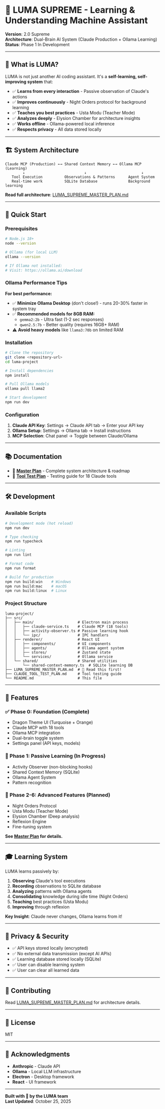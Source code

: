 # 🌟 LUMA SUPREME - Learning & Understanding Machine Assistant

**Version**: 2.0 Supreme  
**Architecture**: Dual-Brain AI System (Claude Production + Ollama Learning)  
**Status**: Phase 1 In Development  

---

## 🎯 **What is LUMA?**

LUMA is not just another AI coding assistant. It's a **self-learning, self-improving system** that:

- ✅ **Learns from every interaction** - Passive observation of Claude's actions
- ✅ **Improves continuously** - Night Orders protocol for background learning
- ✅ **Teaches you best practices** - Usta Modu (Teacher Mode)
- ✅ **Analyzes deeply** - Elysion Chamber for architecture insights
- ✅ **Works offline** - Ollama-powered local inference
- ✅ **Respects privacy** - All data stored locally

---

## 🏗️ **System Architecture**

```
Claude MCP (Production) ←→ Shared Context Memory ←→ Ollama MCP (Learning)
        ↓                           ↓                         ↓
   Tool Execution          Observations & Patterns      Agent System
   Real-time work          SQLite Database              Background learning
```

**Read full architecture**: [LUMA_SUPREME_MASTER_PLAN.md](./LUMA_SUPREME_MASTER_PLAN.md)

---

## 🚀 **Quick Start**

### **Prerequisites**

```bash
# Node.js 18+
node --version

# Ollama (for local LLM)
ollama --version

# If Ollama not installed:
# Visit: https://ollama.ai/download
```

### **Ollama Performance Tips**

**For best performance:**
- ✅ **Minimize Ollama Desktop** (don't close!) - runs 20-30% faster in system tray
- ✅ **Recommended models for 8GB RAM:**
  - `gemma2:2b` - Ultra fast (1-2 sec responses)
  - `qwen2.5:7b` - Better quality (requires 16GB+ RAM)
- ⚠️ **Avoid heavy models** like `llama3:70b` on limited RAM

### **Installation**

```bash
# Clone the repository
git clone <repository-url>
cd luma-project

# Install dependencies
npm install

# Pull Ollama models
ollama pull llama2

# Start development
npm run dev
```

### **Configuration**

1. **Claude API Key**: Settings → Claude API tab → Enter your API key
2. **Ollama Setup**: Settings → Ollama tab → Install instructions
3. **MCP Selection**: Chat panel → Toggle between Claude/Ollama

---

## 📚 **Documentation**

- 📖 **[Master Plan](./LUMA_SUPREME_MASTER_PLAN.md)** - Complete system architecture & roadmap
- 🧪 **[Tool Test Plan](./CLAUDE_TOOL_TEST_PLAN.md)** - Testing guide for 18 Claude tools

---

## 🛠️ **Development**

### **Available Scripts**

```bash
# Development mode (hot reload)
npm run dev

# Type checking
npm run typecheck

# Linting
npm run lint

# Format code
npm run format

# Build for production
npm run build:win    # Windows
npm run build:mac    # macOS
npm run build:linux  # Linux
```

### **Project Structure**

```
luma-project/
├── src/
│   ├── main/                    # Electron main process
│   │   ├── claude-service.ts    # Claude MCP (18 tools)
│   │   ├── activity-observer.ts # Passive learning hook
│   │   └── ipc/                 # IPC handlers
│   ├── renderer/                # React UI
│   │   ├── components/          # UI components
│   │   ├── agents/              # Ollama agent system
│   │   ├── stores/              # Zustand state
│   │   └── services/            # Ollama service
│   └── shared/                  # Shared utilities
│       └── shared-context-memory.ts  # SQLite learning DB
├── LUMA_SUPREME_MASTER_PLAN.md  # 📖 Read this first!
├── CLAUDE_TOOL_TEST_PLAN.md     # Tool testing guide
└── README.md                    # This file
```

---

## 🎨 **Features**

### **✅ Phase 0: Foundation (Complete)**
- Dragon Theme UI (Turquoise + Orange)
- Claude MCP with 18 tools
- Ollama MCP integration
- Dual-brain toggle system
- Settings panel (API keys, models)

### **🔄 Phase 1: Passive Learning (In Progress)**
- Activity Observer (non-blocking hooks)
- Shared Context Memory (SQLite)
- Ollama Agent System
- Pattern recognition

### **🌙 Phase 2-6: Advanced Features (Planned)**
- Night Orders Protocol
- Usta Modu (Teacher Mode)
- Elysion Chamber (Deep analysis)
- Reflexion Engine
- Fine-tuning system

**See [Master Plan](./LUMA_SUPREME_MASTER_PLAN.md) for details.**

---

## 🎓 **Learning System**

LUMA learns passively by:

1. **Observing** Claude's tool executions
2. **Recording** observations to SQLite database
3. **Analyzing** patterns with Ollama agents
4. **Consolidating** knowledge during idle time (Night Orders)
5. **Teaching** best practices (Usta Modu)
6. **Improving** through reflexion

**Key Insight**: Claude never changes, Ollama learns from it!

---

## 🔐 **Privacy & Security**

- ✅ API keys stored locally (encrypted)
- ✅ No external data transmission (except AI APIs)
- ✅ Learning database stored locally (SQLite)
- ✅ User can disable learning system
- ✅ User can clear all learned data

---

## 🤝 **Contributing**

Read [LUMA_SUPREME_MASTER_PLAN.md](./LUMA_SUPREME_MASTER_PLAN.md) for architecture details.

---

## 📄 **License**

MIT

---

## 🙏 **Acknowledgments**

- **Anthropic** - Claude API
- **Ollama** - Local LLM infrastructure
- **Electron** - Desktop framework
- **React** - UI framework

---

**Built with 💙 by the LUMA team**  
**Last Updated**: October 25, 2025

